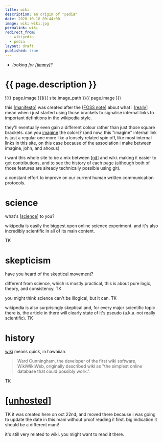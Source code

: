 ```yaml
---
title: wiki
description: an origin of "pedia"
date: 2020-10-18 09:44:00
image: wiki wiki.jpg
permalink: wiki
redirect_from:
  - wikipedia
  - pedia
layout: draft
published: true
---
```


- _looking for [[jimmy](/jimmy)]?_

# {{ page.description }}

![{{ page.image }}]({{ site.image_path }}{{ page.image }})

this [[manifesto](/mani)] was created after the [[FOSS note](/foss)] about what i [[really](/reality)] mean when i just started using those brackets to signalise internal links to important definitions in the wikipedia style.

they'll eventually even gain a different colour rather than just those square brackets. can you [imagine](/ahoxus) the colors? (and now, this "imagine" internal link is just a regular one more like a loosely related spin off, like most internal links in this site, on this case because of the association i make between imagine, john, and ahoxus)

i want this whole site to be a mix between [[git](/git)] and wiki. making it easier to get contributions, and to see the history of each page (although both of those features are already technically possible using git).

a constant effort to improve on our current human written communication protocols.

# science

what's [[science](/science)] to you?

wikipedia is easily the biggest open online science experiment. and it's also incredibly scientific in all of its main content.

TK

# skepticism

have you heard of the [skeptical movement](/skeptic)?

different from science, which is mostly practical, this is about pure logic, theory, and consistency. TK

you might think science can't be illogical, but it can. TK

wikipedia is also surprisingly skeptical and, for every major scientific topic there is, the article in there will clearly state of it's pseudo (a.k.a. not really scientific). TK

# history

[wiki](https://en.m.wikipedia.org/wiki/Wiki) means quick, in hawaiian.

> Ward Cunningham, the developer of the first wiki software, WikiWikiWeb, originally described wiki as "the simplest online database that could possibly work.".

TK

# [[unhosted]](/unhosted)

TK it was created here on oct 22nd, and moved there because i was going to update the date in this mani without proof reading it first. big indication it should be a different mani!

it's still very related to wiki. you might want to read it there.

